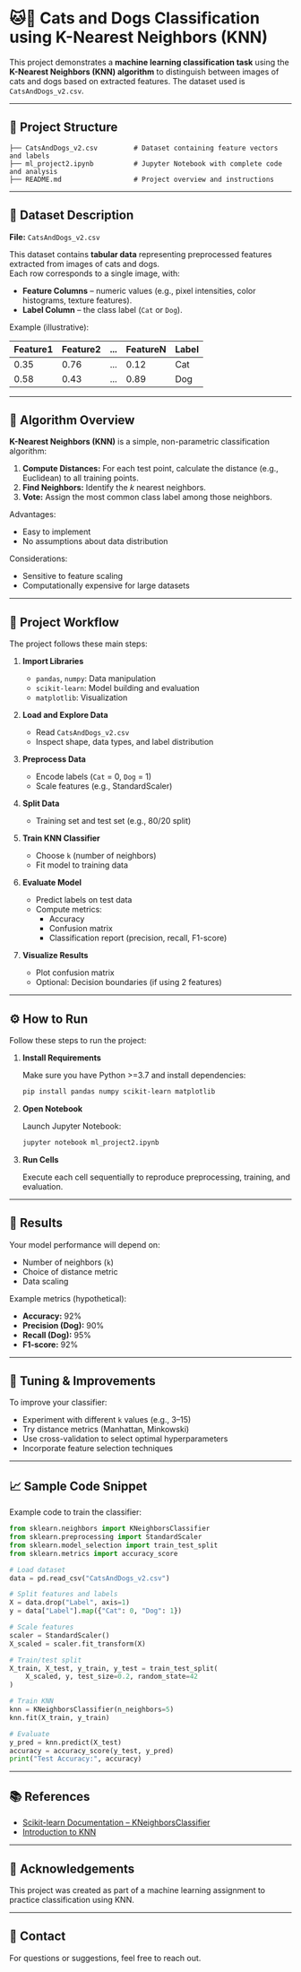 # 🐱🐶 Cats and Dogs Classification using K-Nearest Neighbors (KNN)

This project demonstrates a **machine learning classification task** using the **K-Nearest Neighbors (KNN) algorithm** to distinguish between images of cats and dogs based on extracted features. The dataset used is `CatsAndDogs_v2.csv`.

---

## 📂 Project Structure

```
├── CatsAndDogs_v2.csv         # Dataset containing feature vectors and labels
├── ml_project2.ipynb          # Jupyter Notebook with complete code and analysis
├── README.md                  # Project overview and instructions
```

---

## 📝 Dataset Description

**File:** `CatsAndDogs_v2.csv`

This dataset contains **tabular data** representing preprocessed features extracted from images of cats and dogs.  
Each row corresponds to a single image, with:

- **Feature Columns** – numeric values (e.g., pixel intensities, color histograms, texture features).
- **Label Column** – the class label (`Cat` or `Dog`).

Example (illustrative):

| Feature1 | Feature2 | ... | FeatureN | Label |
|----------|----------|-----|----------|-------|
| 0.35     | 0.76     | ... | 0.12     | Cat   |
| 0.58     | 0.43     | ... | 0.89     | Dog   |

---

## 🧠 Algorithm Overview

**K-Nearest Neighbors (KNN)** is a simple, non-parametric classification algorithm:

1. **Compute Distances:** For each test point, calculate the distance (e.g., Euclidean) to all training points.
2. **Find Neighbors:** Identify the *k* nearest neighbors.
3. **Vote:** Assign the most common class label among those neighbors.

Advantages:
- Easy to implement
- No assumptions about data distribution

Considerations:
- Sensitive to feature scaling
- Computationally expensive for large datasets

---

## 🚀 Project Workflow

The project follows these main steps:

1. **Import Libraries**
   - `pandas`, `numpy`: Data manipulation
   - `scikit-learn`: Model building and evaluation
   - `matplotlib`: Visualization

2. **Load and Explore Data**
   - Read `CatsAndDogs_v2.csv`
   - Inspect shape, data types, and label distribution

3. **Preprocess Data**
   - Encode labels (`Cat` = 0, `Dog` = 1)
   - Scale features (e.g., StandardScaler)

4. **Split Data**
   - Training set and test set (e.g., 80/20 split)

5. **Train KNN Classifier**
   - Choose `k` (number of neighbors)
   - Fit model to training data

6. **Evaluate Model**
   - Predict labels on test data
   - Compute metrics:
     - Accuracy
     - Confusion matrix
     - Classification report (precision, recall, F1-score)

7. **Visualize Results**
   - Plot confusion matrix
   - Optional: Decision boundaries (if using 2 features)

---

## ⚙️ How to Run

Follow these steps to run the project:

1. **Install Requirements**

   Make sure you have Python >=3.7 and install dependencies:

   ```bash
   pip install pandas numpy scikit-learn matplotlib
   ```

2. **Open Notebook**

   Launch Jupyter Notebook:

   ```bash
   jupyter notebook ml_project2.ipynb
   ```

3. **Run Cells**

   Execute each cell sequentially to reproduce preprocessing, training, and evaluation.

---

## 🎯 Results

Your model performance will depend on:

- Number of neighbors (`k`)
- Choice of distance metric
- Data scaling

Example metrics (hypothetical):

- **Accuracy:** 92%
- **Precision (Dog):** 90%
- **Recall (Dog):** 95%
- **F1-score:** 92%

---

## 🔧 Tuning & Improvements

To improve your classifier:

- Experiment with different `k` values (e.g., 3–15)
- Try distance metrics (Manhattan, Minkowski)
- Use cross-validation to select optimal hyperparameters
- Incorporate feature selection techniques

---

## 📈 Sample Code Snippet

Example code to train the classifier:

```python
from sklearn.neighbors import KNeighborsClassifier
from sklearn.preprocessing import StandardScaler
from sklearn.model_selection import train_test_split
from sklearn.metrics import accuracy_score

# Load dataset
data = pd.read_csv("CatsAndDogs_v2.csv")

# Split features and labels
X = data.drop("Label", axis=1)
y = data["Label"].map({"Cat": 0, "Dog": 1})

# Scale features
scaler = StandardScaler()
X_scaled = scaler.fit_transform(X)

# Train/test split
X_train, X_test, y_train, y_test = train_test_split(
    X_scaled, y, test_size=0.2, random_state=42
)

# Train KNN
knn = KNeighborsClassifier(n_neighbors=5)
knn.fit(X_train, y_train)

# Evaluate
y_pred = knn.predict(X_test)
accuracy = accuracy_score(y_test, y_pred)
print("Test Accuracy:", accuracy)
```

---

## 📚 References

- [Scikit-learn Documentation – KNeighborsClassifier](https://scikit-learn.org/stable/modules/generated/sklearn.neighbors.KNeighborsClassifier.html)
- [Introduction to KNN](https://towardsdatascience.com/k-nearest-neighbors-knn-algorithm-for-machine-learning-e883219c8f26)

---

## 🙌 Acknowledgements

This project was created as part of a machine learning assignment to practice classification using KNN.

---

## 📩 Contact

For questions or suggestions, feel free to reach out.

